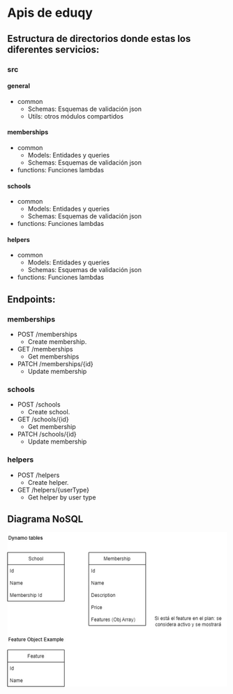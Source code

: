 # Apis de eduqy

## Estructura de directorios donde estas los diferentes servicios:

### src

#### general

- common
  - Schemas: Esquemas de validación json
  - Utils: otros módulos compartidos

#### memberships

- common
  - Models: Entidades y queries
  - Schemas: Esquemas de validación json
- functions: Funciones lambdas

#### schools

- common
  - Models: Entidades y queries
  - Schemas: Esquemas de validación json
- functions: Funciones lambdas

#### helpers

- common
  - Models: Entidades y queries
  - Schemas: Esquemas de validación json
- functions: Funciones lambdas

## Endpoints:

### memberships

- POST /memberships
  - Create membership.
- GET /memberships
  - Get memberships
- PATCH /memberships/{id}
  - Update membership

### schools

- POST /schools
  - Create school.
- GET /schools/{id}
  - Get membership
- PATCH /schools/{id}
  - Update membership

### helpers

- POST /helpers
  - Create helper.
- GET /helpers/{userType}
  - Get helper by user type

## Diagrama NoSQL

![Screenshot](DER.jpg)
